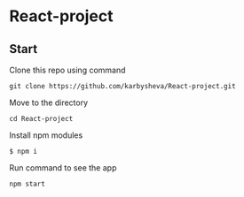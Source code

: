 # React-project

## Start

Clone this repo using command

```
git clone https://github.com/karbysheva/React-project.git
```

Move to the directory

```
cd React-project
```

Install npm modules

```
$ npm i
```

Run command to see the app

```
npm start
```
